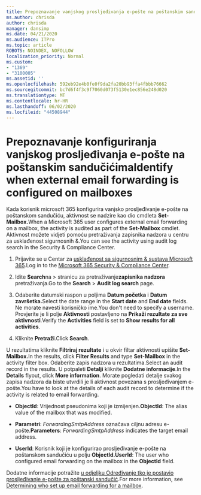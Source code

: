 ```yaml
---
title: Prepoznavanje vanjskog prosljeđivanja e-pošte na poštanskim sandučićima u zapisnikima nadzora
ms.author: chrisda
author: chrisda
manager: dansimp
ms.date: 04/21/2020
ms.audience: ITPro
ms.topic: article
ROBOTS: NOINDEX, NOFOLLOW
localization_priority: Normal
ms.custom:
- "1369"
- "3100005"
ms.assetid: ''
ms.openlocfilehash: 592eb92e4b0fe0f9da2fa20bb93ffa4fbbb76662
ms.sourcegitcommit: bc7d6f4f3c9f7060d073f5130e1ec856e248d020
ms.translationtype: MT
ms.contentlocale: hr-HR
ms.lasthandoff: 06/02/2020
ms.locfileid: "44508944"
---
```

# <a name="identify-when-external-email-forwarding-is-configured-on-mailboxes"></a><span data-ttu-id="9ee75-102">Prepoznavanje konfiguriranja vanjskog prosljeđivanja e-pošte na poštanskim sandučićima</span><span class="sxs-lookup"><span data-stu-id="9ee75-102">Identify when external email forwarding is configured on mailboxes</span></span>

<span data-ttu-id="9ee75-103">Kada korisnik microsoft 365 konfigurira vanjsko prosljeđivanje e-pošte na poštanskom sandučiću, aktivnost se nadzire kao dio cmdleta **Set-Mailbox.**</span><span class="sxs-lookup"><span data-stu-id="9ee75-103">When a Microsoft 365 user configures external email forwarding on a mailbox, the activity is audited as part of the **Set-Mailbox** cmdlet.</span></span> <span data-ttu-id="9ee75-104">Aktivnost možete vidjeti pomoću pretraživanja zapisnika nadzora u centru za usklađenost sigurnosnih &.</span><span class="sxs-lookup"><span data-stu-id="9ee75-104">You can see the activity using audit log search in the Security & Compliance Center.</span></span>

1. <span data-ttu-id="9ee75-105">Prijavite se u Centar za [usklađenost sa sigurnosnim & sustava Microsoft 365](https://protection.office.com/).</span><span class="sxs-lookup"><span data-stu-id="9ee75-105">Log in to the [Microsoft 365 Security & Compliance Center](https://protection.office.com/).</span></span>

2. <span data-ttu-id="9ee75-106">Idite **Search**na  >  stranicu za pretraživanje**zapisnika nadzora** pretraživanja.</span><span class="sxs-lookup"><span data-stu-id="9ee75-106">Go to the **Search** > **Audit log search** page.</span></span>

3. <span data-ttu-id="9ee75-107">Odaberite datumski raspon u poljima **Datum početka** i **Datum završetka.**</span><span class="sxs-lookup"><span data-stu-id="9ee75-107">Select the date range in the **Start date** and **End date** fields.</span></span> <span data-ttu-id="9ee75-108">Ne morate navesti korisničko ime.</span><span class="sxs-lookup"><span data-stu-id="9ee75-108">You don't need to specify a username.</span></span> <span data-ttu-id="9ee75-109">Provjerite je li polje **Aktivnosti** postavljeno na **Prikaži rezultate za sve aktivnosti**.</span><span class="sxs-lookup"><span data-stu-id="9ee75-109">Verify the **Activities** field is set to **Show results for all activities**.</span></span>

4. <span data-ttu-id="9ee75-110">Kliknite **Pretraži**.</span><span class="sxs-lookup"><span data-stu-id="9ee75-110">Click **Search**.</span></span>

<span data-ttu-id="9ee75-111">U rezultatima kliknite **Filtriraj rezultate** i u okvir filtar aktivnosti upišite **Set-Mailbox.**</span><span class="sxs-lookup"><span data-stu-id="9ee75-111">In the results, click **Filter Results** and type **Set-Mailbox** in the activity filter box.</span></span> <span data-ttu-id="9ee75-112">Odaberite zapis nadzora u rezultatima.</span><span class="sxs-lookup"><span data-stu-id="9ee75-112">Select an audit record in the results.</span></span> <span data-ttu-id="9ee75-113">U potpaleti **Detalji** kliknite **Dodatne informacije**.</span><span class="sxs-lookup"><span data-stu-id="9ee75-113">In the **Details** flyout, click **More information**.</span></span> <span data-ttu-id="9ee75-114">Morate pogledati detalje svakog zapisa nadzora da biste utvrdili je li aktivnost povezana s prosljeđivanjem e-pošte.</span><span class="sxs-lookup"><span data-stu-id="9ee75-114">You have to look at the details of each audit record to determine if the activity is related to email forwarding.</span></span>

- <span data-ttu-id="9ee75-115">**ObjectId**: Vrijednost pseudonima koji je izmijenjen.</span><span class="sxs-lookup"><span data-stu-id="9ee75-115">**ObjectId**: The alias value of the mailbox that was modified.</span></span>

- <span data-ttu-id="9ee75-116">**Parametri**: _ForwardingSmtpAddress_ označava ciljnu adresu e-pošte.</span><span class="sxs-lookup"><span data-stu-id="9ee75-116">**Parameters**: _ForwardingSmtpAddress_ indicates the target email address.</span></span>

- <span data-ttu-id="9ee75-117">**UserId**: Korisnik koji je konfigurirao prosljeđivanje e-pošte na poštanskom sandučiću u polju **ObjectId.**</span><span class="sxs-lookup"><span data-stu-id="9ee75-117">**UserId**: The user who configured email forwarding on the mailbox in the **ObjectId** field.</span></span>

<span data-ttu-id="9ee75-118">Dodatne informacije potražite [u odjeljku Određivanje tko je postavio prosljeđivanje e-pošte za poštanski sandučić](https://docs.microsoft.com/microsoft-365/compliance/auditing-troubleshooting-scenarios#determine-who-set-up-email-forwarding-for-a-mailbox).</span><span class="sxs-lookup"><span data-stu-id="9ee75-118">For more information, see [Determining who set up email forwarding for a mailbox](https://docs.microsoft.com/microsoft-365/compliance/auditing-troubleshooting-scenarios#determine-who-set-up-email-forwarding-for-a-mailbox).</span></span>

